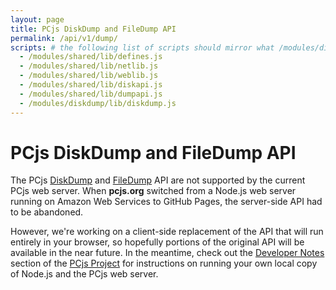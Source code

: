 ```yaml
---
layout: page
title: PCjs DiskDump and FileDump API
permalink: /api/v1/dump/
scripts: # the following list of scripts should mirror what /modules/diskdump/lib/diskdump.js requires 
  - /modules/shared/lib/defines.js
  - /modules/shared/lib/netlib.js
  - /modules/shared/lib/weblib.js
  - /modules/shared/lib/diskapi.js
  - /modules/shared/lib/dumpapi.js
  - /modules/diskdump/lib/diskdump.js
---
```


PCjs DiskDump and FileDump API
===

The PCjs [DiskDump](/modules/diskdump/) and [FileDump](/modules/filedump/) API are not supported by the current
PCjs web server.  When **pcjs.org** switched from a Node.js web server running on Amazon Web Services to GitHub Pages,
the server-side API had to be abandoned.

However, we're working on a client-side replacement of the API that will run
entirely in your browser, so hopefully portions of the original API will be available in the near future.
In the meantime, check out the
[Developer Notes](https://github.com/jeffpar/pcjs#user-content-developer-notes) section of the
[PCjs Project](https://github.com/jeffpar/pcjs) for instructions on running your own local copy of Node.js and the
PCjs web server.
